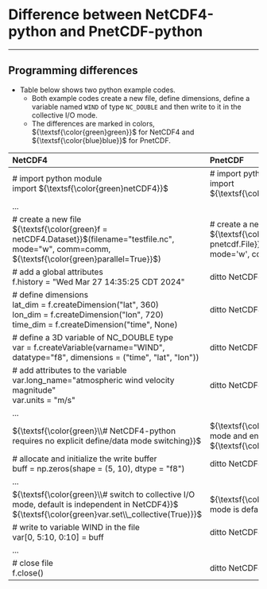# Difference between NetCDF4-python and PnetCDF-python

---
## Programming differences
* Table below shows two python example codes.
  + Both example codes create a new file, define dimensions, define a variable
    named `WIND` of type `NC_DOUBLE` and then write to it in the collective I/O
    mode.
  + The differences are marked in colors, ${\textsf{\color{green}green}}$ for
    NetCDF4 and ${\textsf{\color{blue}blue}}$ for PnetCDF.

| NetCDF4 | PnetCDF |
|:-------|:--------|
| # import python module<br>import ${\textsf{\color{green}netCDF4}}$ | # import python module<br>import ${\textsf{\color{blue}pnetcdf}}$ |
| ... ||
| # create a new file<br>${\textsf{\color{green}f = netCDF4.Dataset}}$(filename="testfile.nc", mode="w", comm=comm, ${\textsf{\color{green}parallel=True}}$) | # create a new file<br>${\textsf{\color{blue}f = pnetcdf.File}}$(filename="testfile.nc", mode='w', comm=comm) |
| # add a global attributes<br>f.history = "Wed Mar 27 14:35:25 CDT 2024" | ditto NetCDF4 |
| # define dimensions<br>lat_dim = f.createDimension("lat", 360)<br>lon_dim = f.createDimension("lon", 720)<br>time_dim = f.createDimension("time", None) | ditto NetCDF4 |
| # define a 3D variable of NC_DOUBLE type<br>var = f.createVariable(varname="WIND", datatype="f8", dimensions = ("time", "lat", "lon")) | ditto NetCDF4 |
| # add attributes to the variable<br>var.long_name="atmospheric wind velocity magnitude"<br>var.units = "m/s" | ditto NetCDF4 |
| ... ||
| ${\textsf{\color{green}\\# NetCDF4-python requires no explicit define/data mode switching}}$ | ${\textsf{\color{blue}\\# exit define mode and enter data mode}}$<br>${\textsf{\color{blue}f.enddef()}}$ | |
| # allocate and initialize the write buffer<br>buff = np.zeros(shape = (5, 10), dtype = "f8") | ditto NetCDF4 |
| ... ||
| ${\textsf{\color{green}\\# switch to collective I/O mode, default is independent in NetCDF4}}$<br>${\textsf{\color{green}var.set\\_collective(True)}}$ | ${\textsf{\color{blue}\\# collective I/O mode is default in PnetCDF}}$ |
| # write to variable WIND in the file<br>var[0, 5:10, 0:10] = buff | ditto NetCDF4 |
| ... ||
| # close file<br>f.close() | ditto NetCDF4 |

